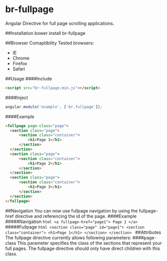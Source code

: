 br-fullpage
===========

Angular Directive for full page scrolling applications.

##Installation
    bower install br-fullpage
    
##Browser Comaptibility
Tested browsers:
*   IE
*   Chrome
*   Firefox
*   Safari
  
##Usage
####Include
  ```html
  <script src="br-fullpage.min.js"></script>
  ```
####Inject
  ```javascript
  angular.module('example', ['br.fullpage']);
  ```
####Example
  ```html
  <fullpage page-class="page">
    <section class="page">
        <section class="container">
            <h1>Page 1</h1>
        </section>
    </section>
    <section class="page">
        <section class="container">
            <h1>Page 2</h1>
        </section>
    </section>
    <section class="page">
        <section class="container">
            <h1>Page 3</h1>
        </section>
    </section>
  </fullpage>
  ```
##Navigation
  You can now use fullpage navigation by using the fullpage-href directive and referencing the id of the page.
####Example
#####Navigation
    ```html
    <a fullpage-href="page1">
        Page 1
    </a>
    ```
#####Fullpage
    ```html
    <section class="page" id="page1">
        <section class="container">
            <h1>Page 1</h1>
        </section>
    </section>
    ```
##Attributes
  The fullpage directive currently allows following parameters:
####page-class
  This parameter specifies the class of the sections that represent your full pages.
  The fullpage directive should only have direct children with this class.

